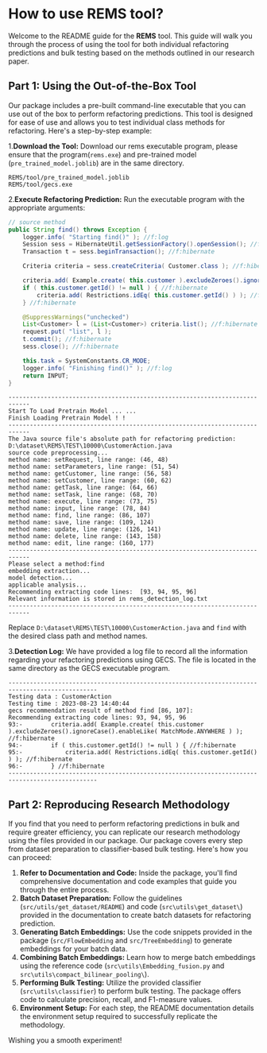 #  How to use REMS tool?

Welcome to the README guide for the **REMS** tool. This guide will walk you through the process of using the tool for both individual refactoring predictions and bulk testing based on the methods outlined in our research paper.

## Part 1: Using the Out-of-the-Box Tool

Our package includes a pre-built command-line executable that you can use out of the box to perform refactoring predictions. This tool is designed for ease of use and allows you to test individual class methods for refactoring. Here's a step-by-step example: 

1.**Download the Tool:** Download our rems executable program, please ensure that the program(`rems.exe`) and pre-trained model (`pre_trained_model.joblib`) are in the same directory.

```
REMS/tool/pre_trained_model.joblib
REMS/tool/gecs.exe
```

2.**Execute Refactoring Prediction:** Run the executable program with the appropriate arguments:

```java
// source method
public String find() throws Exception {
    logger.info( "Starting find()" ); //f:log
    Session sess = HibernateUtil.getSessionFactory().openSession(); //f:hibernate
    Transaction t = sess.beginTransaction(); //f:hibernate

    Criteria criteria = sess.createCriteria( Customer.class ); //f:hibernate

    criteria.add( Example.create( this.customer ).excludeZeroes().ignoreCase().enableLike( MatchMode.ANYWHERE ) ); //f:hibernate
    if ( this.customer.getId() != null ) { //f:hibernate
        criteria.add( Restrictions.idEq( this.customer.getId() ) ); //f:hibernate
    } //f:hibernate

    @SuppressWarnings("unchecked")
    List<Customer> l = (List<Customer>) criteria.list(); //f:hibernate
    request.put( "list", l );
    t.commit(); //f:hibernate
    sess.close(); //f:hibernate

    this.task = SystemConstants.CR_MODE;
    logger.info( "Finishing find()" ); //f:log
    return INPUT;
}
```

```
----------------------------------------------------------------------------
Start To Load Pretrain Model ... ...
Finish Loading Pretrain Model ! !
----------------------------------------------------------------------------
The Java source file's absolute path for refactoring prediction: 
D:\dataset\REMS\TEST\10000\CustomerAction.java
source code preprocessing...
method name: setRequest, line range: (46, 48)
method name: setParameters, line range: (51, 54)
method name: getCustomer, line range: (56, 58)
method name: setCustomer, line range: (60, 62)
method name: getTask, line range: (64, 66)
method name: setTask, line range: (68, 70)
method name: execute, line range: (73, 75)
method name: input, line range: (78, 84)
method name: find, line range: (86, 107)
method name: save, line range: (109, 124)
method name: update, line range: (126, 141)
method name: delete, line range: (143, 158)
method name: edit, line range: (160, 177)
----------------------------------------------------------------------------
Please select a method:find
embedding extraction...
model detection...
applicable analysis...
Recommending extracting code lines:  [93, 94, 95, 96]
Relevant information is stored in rems_detection_log.txt
----------------------------------------------------------------------------
```

Replace `D:\dataset\REMS\TEST\10000\CustomerAction.java` and `find` with the desired class path and method names.

3.**Detection Log:** We have provided a log file to record all the information regarding your refactoring predictions using GECS. The file is located in the same directory as the GECS executable program.

```
-----------------------------------------------------------------------------------------------
Testing data : CustomerAction
Testing time : 2023-08-23 14:40:44
gecs recommendation result of method find [86, 107]: 
Recommending extracting code lines: 93, 94, 95, 96
93:- 		criteria.add( Example.create( this.customer ).excludeZeroes().ignoreCase().enableLike( MatchMode.ANYWHERE ) ); //f:hibernate
94:- 		if ( this.customer.getId() != null ) { //f:hibernate
95:- 			criteria.add( Restrictions.idEq( this.customer.getId() ) ); //f:hibernate
96:- 		} //f:hibernate
-----------------------------------------------------------------------------------------------
```

## Part 2: Reproducing Research Methodology

If you find that you need to perform refactoring predictions in bulk and require greater efficiency, you can replicate our research methodology using the files provided in our package. Our package covers every step from dataset preparation to classifier-based bulk testing. Here's how you can proceed:

1. **Refer to Documentation and Code:** Inside the package, you'll find comprehensive documentation and code examples that guide you through the entire process.
2. **Batch Dataset Preparation:** Follow the guidelines (`src/utils/get_dataset/README`) and code (`src\utils\get_dataset\`) provided in the documentation to create batch datasets for refactoring prediction.
3. **Generating Batch Embeddings:** Use the code snippets provided in the package (`src/FlowEmbedding` and `src/TreeEmbedding`)  to generate embeddings for your batch data.
4. **Combining Batch Embeddings:** Learn how to merge batch embeddings using the reference code (`src\utils\Embedding_fusion.py` and `src\utils\compact_bilinear_pooling\`).
5. **Performing Bulk Testing:** Utilize the provided classifier (`src\utils\classifier`) to perform bulk testing. The package offers code to calculate precision, recall, and F1-measure values.
6. **Environment Setup:** For each step, the README documentation details the environment setup required to successfully replicate the methodology.

Wishing you a smooth experiment!